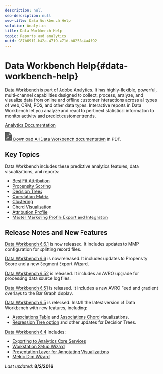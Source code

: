 ```yaml
---
description: null
seo-description: null
seo-title: Data Workbench Help
solution: Analytics
title: Data Workbench Help
topic: Reports and analytics
uuid: 987b69f1-b82a-4719-a71d-b0250a4a4f92
---
```


# Data Workbench Help{#data-workbench-help}

[Data Workbench](http://www.adobe.com/solutions/digital-analytics/data-workbench.html) is part of [Adobe Analytics](http://www.adobe.com/solutions/digital-analytics.html). It has highly-flexible, powerful, multi-channel capabilities designed to collect, process, analyze, and visualize data from online and offline customer interactions across all types of web, CRM, POS, and other data types. Interactive reports in Data Workbench let you analyze and react to pertinent statistical information to monitor activity and predict customer trends.

[Analytics Documentation](https://docs.adobe.com/content/help/en/analytics/landing/home.html)

[![](assets/pdf_icon.png) Download All Data Workbench documentation](/help/home/assets/data-workbench.pdf) in PDF. 

## Key Topics

Data Workbench includes these predictive analytics features, data visualizations, and reports:

* [Best Fit Attribution](/help/home/c-get-started/c-attribution-profiles/c-attrib-algorithmic/c-attrib-algorithmic.md) 
* [Propensity Scoring](/help/home/c-get-started/c-analysis-vis/c-visitor-propensity/c-visitor-propensity.md) 
* [Decision Trees](/help/home/c-get-started/c-analysis-vis/c-decision-trees/c-decision-trees.md)
* [Correlation Matrix](/help/home/c-get-started/c-analysis-vis/c-correlation-analysis/c-correlation-analysis.md) 
* [Clustering](/help/home/c-get-started/c-analysis-vis/c-visitor-cluster/c-visitor-cluster.md) 
* [Chord Visualization](/help/home/c-get-started/c-analysis-vis/c-chord-visualization.md) 
* [Attribution Profile](/help/home/c-get-started/c-attribution-profiles/c-rules-attrib/c-rules-attrib.md) 
* [Master Marketing Profile Export and Integration](/help/home/c-get-started/c-exp-data-seg-exp/c-mmp-integration.md)

## Release Notes and New Features

[Data Workbench 6.6.1](/help/home/c-release-notes-insight/c-6-6-1.md) is now released. It includes updates to MMP configuration for splitting record files.

[Data Workbench 6.6](/help/home/c-release-notes-insight/c-6-6.md) is now released. It includes updates to Propensity Score and a new Segment Export Wizard.

[Data Workbench 6.52](/help/home/c-release-notes-insight/c-6-52.md) is released. It includes an AVRO upgrade for processing data source log files.

[Data Workbench 6.51](/help/home/c-release-notes-insight/c-6-51.md) is released. It includes a new AVRO Feed and gradient overlays to the Bar Graph display.

[Data Workbench 6.5](/help/home/c-release-notes-insight/c-6-5.md) is released. Install the latest version of Data Workbench with new features, including:

* [Associations Table](/help/home/c-get-started/c-analysis-vis/associations-visualization.md) and [Associations Chord](/help/home/c-get-started/c-analysis-vis/associations-chord.md) visualizations. 
* [Regression Tree option](/help/home/c-get-started/c-analysis-vis/c-decision-trees/c-decision-trees-regression.md) and other updates for Decision Trees.

[Data Workbench 6.4](/help/home/c-release-notes-insight/c-6-4/c-6-4.md) includes:

* [Exporting to Analytics Core Services](/help/home/c-release-notes-insight/c-6-4/dwb-crs-integration.md)
* [Workstation Setup Wizard](/help/home/c-install-insight/install-setup/dwb-client-installer.md) 
* [Presentation Layer for Annotating Visualizations](/help/home/c-get-started/c-vis/c-present-layer.md) 
* [Metric Dim Wizard](/help/home/c-get-started/c-vis/dwb-create-metricdim/dwb-create-metricdim.md)

*Last updated*: **8/2/2016**
